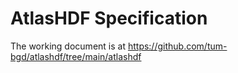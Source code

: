 # AtlasHDF Specification

The working document is at
https://github.com/tum-bgd/atlashdf/tree/main/atlashdf
